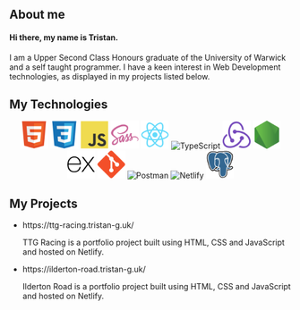 <h2>About me</h2>
<h4>Hi there, my name is Tristan.</h4>
<p>I am a Upper Second Class Honours graduate of the University of Warwick and a self taught programmer. I have a keen interest in Web Development technologies, as displayed in my projects listed below.</p>
<h2>My Technologies</h2>
<p align="center">
<img src="https://raw.githubusercontent.com/devicons/devicon/master/icons/html5/html5-original.svg" alt="HTML5" height="50" width="50"/>
<img src="https://raw.githubusercontent.com/devicons/devicon/master/icons/css3/css3-original.svg" alt="CSS3" height="50" width="50"/>
<img src="https://raw.githubusercontent.com/devicons/devicon/master/icons/javascript/javascript-original.svg" alt="JavaScript" height="50" width="50"/>
<img src="https://raw.githubusercontent.com/devicons/devicon/master/icons/sass/sass-original.svg" alt="SCSS" height="50" width="50"/>
<img src="https://raw.githubusercontent.com/devicons/devicon/master/icons/react/react-original.svg" alt="React.js" height="50" width="50"/>
<img src="https://cdn.jsdelivr.net/gh/devicons/devicon/icons/typescript/typescript-original.svg" alt="TypeScript" height="50" width="50"/>
<img src="https://raw.githubusercontent.com/devicons/devicon/master/icons/redux/redux-original.svg" alt="Redux" height="50" width="50"/>
<img src="https://raw.githubusercontent.com/devicons/devicon/master/icons/nodejs/nodejs-original.svg" alt="Node.js" height="50" width="50"/>
<img src="https://raw.githubusercontent.com/devicons/devicon/master/icons/express/express-original.svg" alt="Express.js" height="50" width="50"/>
<img src="https://raw.githubusercontent.com/devicons/devicon/master/icons/git/git-original.svg" alt="Git" height="50" width="50"/>
<img src="https://cdn.jsdelivr.net/gh/devicons/devicon/icons/postman/postman-original.svg" alt="Postman" height="50" width="50"/>
<img src="https://cdn.jsdelivr.net/gh/devicons/devicon/icons/netlify/netlify-original.svg" alt="Netlify" height="50" width="50"/>
<img src="https://raw.githubusercontent.com/devicons/devicon/master/icons/postgresql/postgresql-original.svg" alt="PostgreSQL" height="50" width="50"/>


</p>
 <h2>My Projects</h2>
 <ul>
    <li><a href="https://ttg-racing.tristan-g.uk/" target="_blank"></a>https://ttg-racing.tristan-g.uk/</li>
  <p>TTG Racing is a portfolio project built using HTML, CSS and JavaScript and hosted on Netlify.</p>
   <li><a href="https://ilderton-road.tristan-g.uk" target="_blank"></a>https://ilderton-road.tristan-g.uk/</li>
  <p>Ilderton Road is a portfolio project built using HTML, CSS and JavaScript and hosted on Netlify.</p>
 </ul>
 
